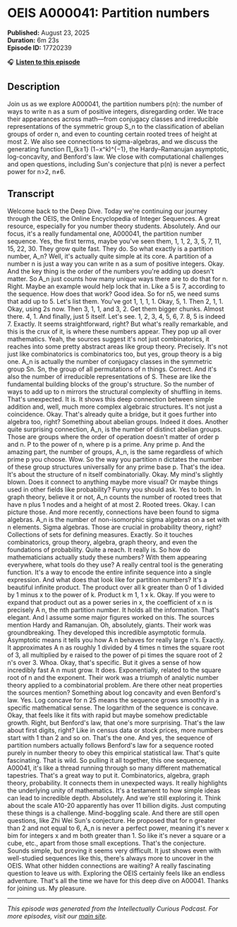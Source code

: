 # OEIS A000041: Partition numbers

**Published:** August 23, 2025  
**Duration:** 6m 23s  
**Episode ID:** 17720239

🎧 **[Listen to this episode](https://intellectuallycurious.buzzsprout.com/2529712/episodes/17720239-oeis-a000041-partition-numbers)**

## Description

Join us as we explore A000041, the partition numbers p(n): the number of ways to write n as a sum of positive integers, disregarding order. We trace their appearances across math—from conjugacy classes and irreducible representations of the symmetric group S_n to the classification of abelian groups of order n, and even to counting certain rooted trees of height at most 2. We also see connections to sigma-algebras, and we discuss the generating function ∏_{k≥1} (1−x^k)^{−1}, the Hardy–Ramanujan asymptotic, log-concavity, and Benford's law. We close with computational challenges and open questions, including Sun's conjecture that p(n) is never a perfect power for n>2, n≠6.

## Transcript

Welcome back to the Deep Dive. Today we're continuing our journey through the OEIS, the Online Encyclopedia of Integer Sequences. A great resource, especially for you number theory students. Absolutely. And our focus, it's a really fundamental one, A000041, the partition number sequence. Yes, the first terms, maybe you've seen them, 1, 1, 2, 3, 5, 7, 11, 15, 22, 30. They grow quite fast. They do. So what exactly is a partition number, A_n? Well, it's actually quite simple at its core. A partition of a number n is just a way you can write n as a sum of positive integers. Okay. And the key thing is the order of the numbers you're adding up doesn't matter. So A_n just counts how many unique ways there are to do that for n. Right. Maybe an example would help lock that in. Like a 5 is 7, according to the sequence. How does that work? Good idea. So for n5, we need sums that add up to 5. Let's list them. You've got 1, 1, 1, 1. Okay, 5, 1. Then 2, 1, 1. Okay, using 2s now. Then 3, 1, 1, and 3, 2. Get them bigger chunks. Almost there. 4, 1. And finally, just 5 itself. Let's see. 1, 2, 3, 4, 5, 6, 7. 8, 5 is indeed 7. Exactly. It seems straightforward, right? But what's really remarkable, and this is the crux of it, is where these numbers appear. They pop up all over mathematics. Yeah, the sources suggest it's not just combinatorics, it reaches into some pretty abstract areas like group theory. Precisely. It's not just like combinatorics is combinatorics too, but yes, group theory is a big one. A_n is actually the number of conjugacy classes in the symmetric group Sn. Sn, the group of all permutations of n things. Correct. And it's also the number of irreducible representations of S. These are like the fundamental building blocks of the group's structure. So the number of ways to add up to n mirrors the structural complexity of shuffling in items. That's unexpected. It is. It shows this deep connection between simple addition and, well, much more complex algebraic structures. It's not just a coincidence. Okay. That's already quite a bridge, but it goes further into algebra too, right? Something about abelian groups. Indeed it does. Another quite surprising connection, A_n, is the number of distinct abelian groups. Those are groups where the order of operation doesn't matter of order p and n. P to the power of n, where p is a prime. Any prime p. And the amazing part, the number of groups, A_n, is the same regardless of which prime p you choose. Wow. So the way you partition n dictates the number of these group structures universally for any prime base p. That's the idea. It's about the structure of n itself combinatorially. Okay. My mind's slightly blown. Does it connect to anything maybe more visual? Or maybe things used in other fields like probability? Funny you should ask. Yes to both. In graph theory, believe it or not, A_n counts the number of rooted trees that have n plus 1 nodes and a height of at most 2. Rooted trees. Okay. I can picture those. And more recently, connections have been found to sigma algebras. A_n is the number of non-isomorphic sigma algebras on a set with n elements. Sigma algebras. Those are crucial in probability theory, right? Collections of sets for defining measures. Exactly. So it touches combinatorics, group theory, algebra, graph theory, and even the foundations of probability. Quite a reach. It really is. So how do mathematicians actually study these numbers? With them appearing everywhere, what tools do they use? A really central tool is the generating function. It's a way to encode the entire infinite sequence into a single expression. And what does that look like for partition numbers? It's a beautiful infinite product. The product over all k greater than 0 of 1 divided by 1 minus x to the power of k. Product k m 1, 1 x k. Okay. If you were to expand that product out as a power series in x, the coefficient of x n is precisely A n, the nth partition number. It holds all the information. That's elegant. And I assume some major figures worked on this. The sources mention Hardy and Ramanujan. Oh, absolutely, giants. Their work was groundbreaking. They developed this incredible asymptotic formula. Asymptotic means it tells you how A n behaves for really large n's. Exactly. It approximates A n as roughly 1 divided by 4 times n times the square root of 3, all multiplied by e raised to the power of pi times the square root of 2 n's over 3. Whoa. Okay, that's specific. But it gives a sense of how incredibly fast A n must grow. It does. Exponentially, related to the square root of n and the exponent. Their work was a triumph of analytic number theory applied to a combinatorial problem. Are there other neat properties the sources mention? Something about log concavity and even Benford's law. Yes. Log concave for n 25 means the sequence grows smoothly in a specific mathematical sense. The logarithm of the sequence is concave. Okay, that feels like it fits with rapid but maybe somehow predictable growth. Right, but Benford's law, that one's more surprising. That's the law about first digits, right? Like in census data or stock prices, more numbers start with 1 than 2 and so on. That's the one. And yes, the sequence of partition numbers actually follows Benford's law for a sequence rooted purely in number theory to obey this empirical statistical law. That's quite fascinating. That is wild. So pulling it all together, this one sequence, A00041, it's like a thread running through so many different mathematical tapestries. That's a great way to put it. Combinatorics, algebra, graph theory, probability. It connects them in unexpected ways. It really highlights the underlying unity of mathematics. It's a testament to how simple ideas can lead to incredible depth. Absolutely. And we're still exploring it. Think about the scale A10-20 apparently has over 11 billion digits. Just computing these things is a challenge. Mind-boggling scale. And there are still open questions, like Zhi Wei Sun's conjecture. He proposed that for n greater than 2 and not equal to 6, A_n is never a perfect power, meaning it's never x bim for integers x and m both greater than 1. So like it's never a square or a cube, etc., apart from those small exceptions. That's the conjecture. Sounds simple, but proving it seems very difficult. It just shows even with well-studied sequences like this, there's always more to uncover in the OEIS. What other hidden connections are waiting? A really fascinating question to leave us with. Exploring the OEIS certainly feels like an endless adventure. That's all the time we have for this deep dive on A00041. Thanks for joining us. My pleasure.

---
*This episode was generated from the Intellectually Curious Podcast. For more episodes, visit our [main site](https://intellectuallycurious.buzzsprout.com).*

